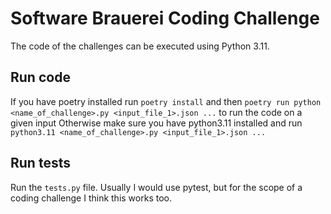 # Software Brauerei Coding Challenge

The code of the challenges can be executed using Python 3.11.

## Run code
If you have poetry installed run `poetry install` and then `poetry run python <name_of_challenge>.py <input_file_1>.json ...` to run the code on a given input
Otherwise make sure you have python3.11 installed and run `python3.11 <name_of_challenge>.py <input_file_1>.json ...`

## Run tests
Run the `tests.py` file. Usually I would use pytest, but for the scope of a coding challenge I think this works too.
